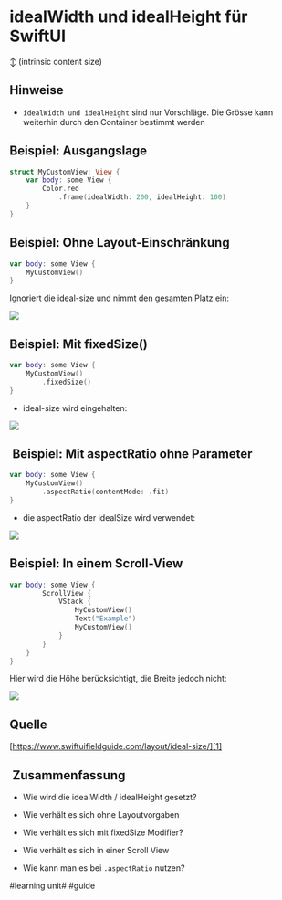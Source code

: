 # idealWidth und idealHeight für SwiftUI
↕️
(intrinsic content size)

## Hinweise

- `idealWidth und idealHeight` sind nur Vorschläge. Die Grösse kann weiterhin durch den Container bestimmt werden


## Beispiel: Ausgangslage

```swift
struct MyCustomView: View {
    var body: some View {
        Color.red
            .frame(idealWidth: 200, idealHeight: 100)
    }
}
```

## Beispiel: Ohne Layout-Einschränkung

```swift
var body: some View {
    MyCustomView()
}
```

Ignoriert die ideal-size und nimmt den gesamten Platz ein:

![][image-1]

## Beispiel: Mit fixedSize()

```swift
var body: some View {
    MyCustomView()
        .fixedSize()
}
```

- ideal-size wird eingehalten:

![][image-2]

##  Beispiel: Mit aspectRatio ohne Parameter


```swift
var body: some View {
    MyCustomView()
        .aspectRatio(contentMode: .fit)
}
```

- die aspectRatio der idealSize wird verwendet:

![][image-3]

## Beispiel: In einem Scroll-View

```swift
var body: some View {
        ScrollView {
            VStack {
                MyCustomView()
                Text("Example")
                MyCustomView()
            }
        }
    }
}
```

Hier wird die Höhe berücksichtigt, die Breite jedoch nicht:

![][image-4]


## Quelle

[https://www.swiftuifieldguide.com/layout/ideal-size/][1]

##  Zusammenfassung
- Wie wird die idealWidth / idealHeight gesetzt?
- Wie verhält es sich ohne Layoutvorgaben
- Wie verhält es sich mit fixedSize Modifier?
- Wie verhält es sich in einer Scroll View

- Wie kann man es bei `.aspectRatio` nutzen?

[1]:	https://www.swiftuifieldguide.com/layout/ideal-size/

[image-1]:	assets/Bildschirmfoto%202024-03-31%20um%2009.18.47.png
[image-2]:	assets/Bildschirmfoto%202024-03-31%20um%2009.19.14.png
[image-3]:	assets/Bildschirmfoto%202024-03-31%20um%2009.20.47.png
[image-4]:	assets/Bildschirmfoto%202024-03-31%20um%2009.26.30.png

#learning unit# #guide